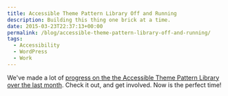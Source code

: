 ```yaml
---
title: Accessible Theme Pattern Library Off and Running
description: Building this thing one brick at a time.
date: 2015-03-23T22:37:13+00:00
permalink: /blog/accessible-theme-pattern-library-off-and-running/
tags:
  - Accessibility
  - WordPress
  - Work
---
```


We've made a lot of [progress on the the Accessible Theme Pattern Library over the last month](https://make.wordpress.org/accessibility/2015/03/24/accessible-theme-pattern-library-update-for-march/). Check it out, and get involved. Now is the perfect time!

